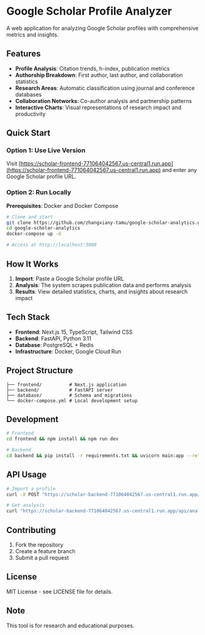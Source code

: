 # Google Scholar Profile Analyzer

A web application for analyzing Google Scholar profiles with comprehensive metrics and insights.

## Features

- **Profile Analysis**: Citation trends, h-index, publication metrics
- **Authorship Breakdown**: First author, last author, and collaboration statistics  
- **Research Areas**: Automatic classification using journal and conference databases
- **Collaboration Networks**: Co-author analysis and partnership patterns
- **Interactive Charts**: Visual representations of research impact and productivity

## Quick Start

### Option 1: Use Live Version
Visit [https://scholar-frontend-771064042567.us-central1.run.app](https://scholar-frontend-771064042567.us-central1.run.app) and enter any Google Scholar profile URL.

### Option 2: Run Locally

**Prerequisites**: Docker and Docker Compose

```bash
# Clone and start
git clone https://github.com/zhangxiany-tamu/google-scholar-analytics.git
cd google-scholar-analytics
docker-compose up -d

# Access at http://localhost:3000
```

## How It Works

1. **Import**: Paste a Google Scholar profile URL
2. **Analysis**: The system scrapes publication data and performs analysis
3. **Results**: View detailed statistics, charts, and insights about research impact

## Tech Stack

- **Frontend**: Next.js 15, TypeScript, Tailwind CSS
- **Backend**: FastAPI, Python 3.11
- **Database**: PostgreSQL + Redis
- **Infrastructure**: Docker, Google Cloud Run

## Project Structure

```
├── frontend/          # Next.js application
├── backend/           # FastAPI server
├── database/          # Schema and migrations
└── docker-compose.yml # Local development setup
```

## Development

```bash
# Frontend
cd frontend && npm install && npm run dev

# Backend  
cd backend && pip install -r requirements.txt && uvicorn main:app --reload
```

## API Usage

```bash
# Import a profile
curl -X POST "https://scholar-backend-771064042567.us-central1.run.app/api/scholar/import/{profile_id}"

# Get analysis
curl "https://scholar-backend-771064042567.us-central1.run.app/api/analysis/{profile_id}/complete"
```

## Contributing

1. Fork the repository
2. Create a feature branch
3. Submit a pull request

## License

MIT License - see LICENSE file for details.

## Note

This tool is for research and educational purposes.